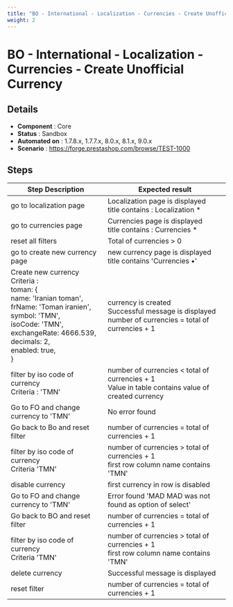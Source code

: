 ```yaml
---
title: "BO - International - Localization - Currencies - Create Unofficial Currency"
weight: 2
---
```


# BO - International - Localization - Currencies - Create Unofficial Currency
## Details
* **Component** : Core
* **Status** : Sandbox
* **Automated on** : 1.7.8.x, 1.7.7.x, 8.0.x, 8.1.x, 9.0.x
* **Scenario** : https://forge.prestashop.com/browse/TEST-1000

## Steps
| Step Description | Expected result |
| ----- | ----- |
| go to localization page | Localization page is displayed<br>title contains : Localization * |
| go to currencies page | Currencies page is displayed<br>title contains : Currencies * |
| reset all filters | Total of currencies > 0 |
| go to create new currency page | new currency page is displayed<br>title contains 'Currencies •' |
| Create new currency<br>Criteria :<br>toman: {<br>      name: 'Iranian toman',<br>      frName: 'Toman iranien',<br>      symbol: 'TMN',<br>      isoCode: 'TMN',<br>      exchangeRate: 4666.539,<br>      decimals: 2,<br>      enabled: true,<br>    } | currency is created<br>Successful message is displayed<br>number of currencies = total of currencies + 1 |
| filter by iso code of currency<br>Criteria : 'TMN' | number of currencies < total of currencies + 1<br>Value in table contains value of created currency |
| Go to FO and change currency to 'TMN' | No error found |
| Go back to Bo and reset filter | number of currencies = total of currencies + 1 |
| filter by iso code of currency <br>Criteria 'TMN' | number of currencies > total of currencies + 1<br>first row column name contains 'TMN' |
| disable currency | first currency in row is disabled |
| Go to FO and change currency to 'TMN' | Error found 'MAD MAD was not found as option of select' |
| Go back to BO and reset filter | number of currencies = total of currencies + 1 |
| filter by iso code of currency <br>Criteria 'TMN' | number of currencies > total of currencies + 1<br>first row column name contains 'TMN' |
| delete currency | Successful message is displayed |
| reset filter | number of currencies = total of currencies + 1 |
